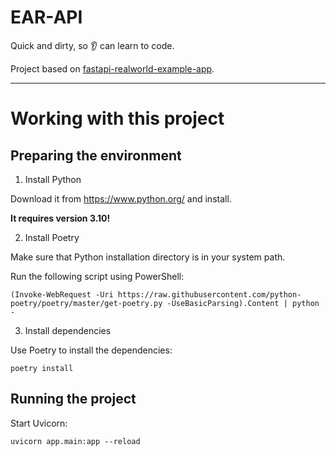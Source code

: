 # EAR-API

Quick and dirty, so :ear: can learn to code.

Project based on [fastapi-realworld-example-app](https://github.com/nsidnev/fastapi-realworld-example-app).

---

# Working with this project

## Preparing the environment

1. Install Python

Download it from https://www.python.org/ and install.

**It requires version 3.10!**

2. Install Poetry

Make sure that Python installation directory is in your system path.

Run the following script using PowerShell:

`(Invoke-WebRequest -Uri https://raw.githubusercontent.com/python-poetry/poetry/master/get-poetry.py -UseBasicParsing).Content | python -`

3. Install dependencies

Use Poetry to install the dependencies:

`poetry install`

## Running the project

Start Uvicorn:

`uvicorn app.main:app --reload`
